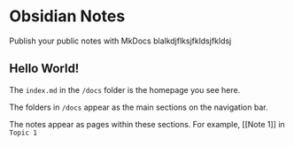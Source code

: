 # Obsidian Notes

Publish your public notes with MkDocs
blalkdjflksjfkldsjfkldsj
## Hello World!

The `index.md` in the `/docs` folder is the homepage you see here.

The folders in `/docs` appear as the main sections on the navigation bar.

The notes appear as pages within these sections. For example, [[Note 1]] in `Topic 1`